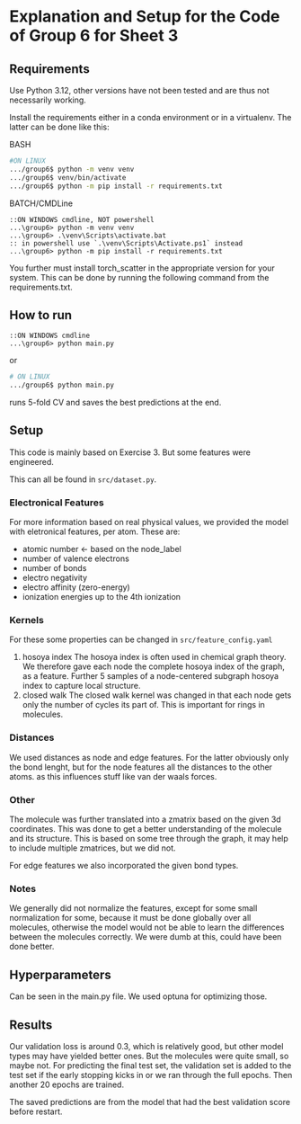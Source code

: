 # Explanation and Setup for the Code of Group 6 for Sheet 3

## Requirements

Use Python 3.12, other versions have not been tested and are thus not necessarily working.

Install the requirements either in a conda environment or in a virtualenv. The latter can be done like this:

BASH

```bash
#ON LINUX
.../group6$ python -m venv venv
.../group6$ venv/bin/activate
.../group6$ python -m pip install -r requirements.txt
```

BATCH/CMDLine

```batch
::ON WINDOWS cmdline, NOT powershell
...\group6> python -m venv venv
...\group6> .\venv\Scripts\activate.bat
:: in powershell use `.\venv\Scripts\Activate.ps1` instead
...\group6> python -m pip install -r requirements.txt
```

You further must install torch_scatter in the appropriate version for your system. This can be done by running the following command from the requirements.txt.


## How to run

```batch
::ON WINDOWS cmdline
...\group6> python main.py
```

or

```bash
# ON LINUX
.../group6$ python main.py
```

runs 5-fold CV and saves the best predictions at the end.


## Setup

This code is mainly based on Exercise 3. But some features were engineered.

This can all be found in `src/dataset.py`.

### Electronical Features

For more information based on real physical values, we provided the model with eletronical features, per atom.
These are:
 - atomic number <- based on the node_label
 - number of valence electrons
 - number of bonds
 - electro negativity 
 - electro affinity (zero-energy)
 - ionization energies up to the 4th ionization

### Kernels
For these some properties can be changed in `src/feature_config.yaml`
1. hosoya index
        The hosoya index is often used in chemical graph theory.
        We therefore gave each node the complete hosoya index of the graph, as a feature.
        Further 5 samples of a node-centered subgraph hosoya index to capture local structure.
2. closed walk
        The closed walk kernel was changed in that each node gets only the number of cycles its part of. This is important for rings in molecules.

### Distances
We used distances as node and edge features. For the latter obviously only the bond lenght, but for the node features all the distances to the other atoms. as this influences stuff like van der waals forces.

### Other
The molecule was further translated into a zmatrix based on the given 3d coordinates. This was done to get a better understanding of the molecule and its structure.
This is based on some tree through the graph, it may help to include multiple zmatrices, but we did not.

For edge features we also incorporated the given bond types.

### Notes

We generally did not normalize the features, except for some small normalization for some, because it must be done globally over all molecules, otherwise the model would not be able to learn the differences between the molecules correctly. We were dumb at this, could have been done better.

## Hyperparameters

Can be seen in the main.py file. We used optuna for optimizing those.


## Results
Our validation loss is around 0.3, which is relatively good, but other model types may have yielded better ones. But the molecules were quite small, so maybe not.
For predicting the final test set, the validation set is added to the test set if the early stopping kicks in or we ran through the full epochs. Then another 20 epochs are trained.

The saved predictions are from the model that had the best validation score before restart.

